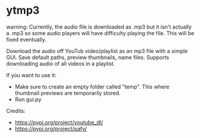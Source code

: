 # ytmp3

warning: Currently, the audio file is downloaded as .mp3 but it isn't actually a .mp3 so some audio players will have difficulty playing the file. This will be fixed eventually.


Download the audio off YouTub video/playlist as an mp3 file with a simple GUI. Save default paths, preview thumbnails, name files. Supports downloading audio of all videos in a playlist. 

If you want to use it:
- Make sure to create an empty folder called "temp". This where thumbnail previews are temporarily stored. 
- Run gui.py

Credits: 
- https://pypi.org/project/youtube_dl/
- https://pypi.org/project/pafy/
